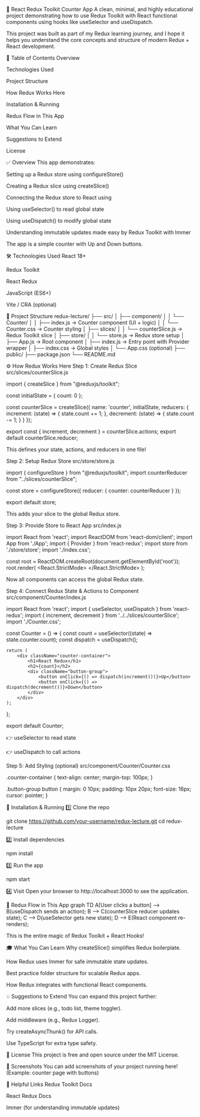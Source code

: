 🎯 React Redux Toolkit Counter App
A clean, minimal, and highly educational project demonstrating how to use Redux Toolkit with React functional components using hooks like useSelector and useDispatch.

This project was built as part of my Redux learning journey, and I hope it helps you understand the core concepts and structure of modern Redux + React development.

📝 Table of Contents
Overview

Technologies Used

Project Structure

How Redux Works Here

Installation & Running

Redux Flow in This App

What You Can Learn

Suggestions to Extend

License

✅ Overview
This app demonstrates:

Setting up a Redux store using configureStore()

Creating a Redux slice using createSlice()

Connecting the Redux store to React using <Provider>

Using useSelector() to read global state

Using useDispatch() to modify global state

Understanding immutable updates made easy by Redux Toolkit with Immer

The app is a simple counter with Up and Down buttons.

🛠️ Technologies Used
React 18+

Redux Toolkit

React Redux

JavaScript (ES6+)

Vite / CRA (optional)

📂 Project Structure
redux-lecture/
├── src/
│ ├── component/
│ │ └── Counter/
│ │ ├── index.js → Counter component (UI + logic)
│ │ └── Counter.css → Counter styling
│ ├── slices/
│ │ └── counterSlice.js → Redux Toolkit slice
│ ├── store/
│ │ └── store.js → Redux store setup
│ ├── App.js → Root component
│ ├── index.js → Entry point with Provider wrapper
│ ├── index.css → Global styles
│ └── App.css (optional)
├── public/
├── package.json
└── README.md

⚙️ How Redux Works Here
Step 1: Create Redux Slice
src/slices/counterSlice.js

import { createSlice } from "@reduxjs/toolkit";

const initialState = { count: 0 };

const counterSlice = createSlice({
    name: 'counter',
    initialState,
    reducers: {
        increment: (state) => { state.count += 1; },
        decrement: (state) => { state.count -= 1; }
    }
});

export const { increment, decrement } = counterSlice.actions;
export default counterSlice.reducer;

This defines your state, actions, and reducers in one file!

Step 2: Setup Redux Store
src/store/store.js

import { configureStore } from "@reduxjs/toolkit";
import counterReducer from "../slices/counterSlice";

const store = configureStore({
    reducer: {
        counter: counterReducer
    }
});

export default store;

This adds your slice to the global Redux store.

Step 3: Provide Store to React App
src/index.js

import React from 'react';
import ReactDOM from 'react-dom/client';
import App from './App';
import { Provider } from 'react-redux';
import store from './store/store';
import './index.css';

const root = ReactDOM.createRoot(document.getElementById('root'));
root.render(
    <React.StrictMode>
        <Provider store={store}>
            <App />
        </Provider>
    </React.StrictMode>
);

Now all components can access the global Redux state.

Step 4: Connect Redux State & Actions to Component
src/component/Counter/index.js

import React from 'react';
import { useSelector, useDispatch } from 'react-redux';
import { increment, decrement } from '../../slices/counterSlice';
import './Counter.css';

const Counter = () => {
    const count = useSelector((state) => state.counter.count);
    const dispatch = useDispatch();

    return (
        <div className="counter-container">
            <h1>React Redux</h1>
            <h2>{count}</h2>
            <div className="button-group">
                <button onClick={() => dispatch(increment())}>Up</button>
                <button onClick={() => dispatch(decrement())}>Down</button>
            </div>
        </div>
    );
};

export default Counter;

👉 useSelector to read state

👉 useDispatch to call actions

Step 5: Add Styling (optional)
src/component/Counter/Counter.css

.counter-container {
    text-align: center;
    margin-top: 100px;
}

.button-group button {
    margin: 0 10px;
    padding: 10px 20px;
    font-size: 16px;
    cursor: pointer;
}

🚀 Installation & Running
1️⃣ Clone the repo

git clone https://github.com/your-username/redux-lecture.git
cd redux-lecture

2️⃣ Install dependencies

npm install

3️⃣ Run the app

npm start

4️⃣ Visit
Open your browser to http://localhost:3000 to see the application.

🎯 Redux Flow in This App
graph TD
    A[User clicks a button] --> B(useDispatch sends an action);
    B --> C(counterSlice reducer updates state);
    C --> D(useSelector gets new state);
    D --> E(React component re-renders);

This is the entire magic of Redux Toolkit + React Hooks!

🎓 What You Can Learn
Why createSlice() simplifies Redux boilerplate.

How Redux uses Immer for safe immutable state updates.

Best practice folder structure for scalable Redux apps.

How Redux integrates with functional React components.

💡 Suggestions to Extend
You can expand this project further:

Add more slices (e.g., todo list, theme toggler).

Add middleware (e.g., Redux Logger).

Try createAsyncThunk() for API calls.

Use TypeScript for extra type safety.

🙏 License
This project is free and open source under the MIT License.

📸 Screenshots
You can add screenshots of your project running here!
(Example: counter page with buttons)

🔗 Helpful Links
Redux Toolkit Docs

React Redux Docs

Immer (for understanding immutable updates)